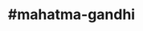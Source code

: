 ---
title: "#mahatma-gandhi"
hashtag: "mahatma-gandhi"
tags:
  - Indian
  - Politician
  - Human Being
---